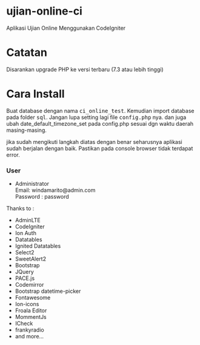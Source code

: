# ujian-online-ci

Aplikasi Ujian Online Menggunakan CodeIgniter

<h1>Catatan</h1>
<p>Disarankan upgrade PHP ke versi terbaru (7.3 atau lebih tinggi)</p>

<h1>Cara Install</h1>
    Buat database dengan nama <kbd>ci_online_test</kbd>. Kemudian import database pada folder <kbd>sql</kbd>. Jangan lupa setting lagi file <kbd>config.php</kbd> nya. 
    dan juga ubah date_default_timezone_set pada config.php sesuai dgn waktu daerah masing-masing.<br/>

jika sudah mengikuti langkah diatas dengan benar seharusnya aplikasi sudah berjalan dengan baik. Pastikan pada console browser tidak terdapat error.

<h3>User</h3>
<ul>
<li>Administrator <br/> Email: windamarito@admin.com <br/> Password : password </li>
  
</ul>

Thanks to :

<ul>
  <li>AdminLTE</li>
<li>CodeIgniter</li>
<li>Ion Auth</li>
<li>Datatables</li>
<li>Ignited Datatables</li>
<li>Select2</li>
<li>SweetAlert2</li>
<li>Bootstrap</li>
<li>JQuery</li>
<li>PACE.js</li>
<li>Codemirror</li>
<li>Bootstrap datetime-picker</li>
<li>Fontawesome</li>
<li>Ion-icons</li>
<li>Froala Editor</li>
<li>MommentJs</li>
<li>ICheck</li>
<li>frankyradio</li>
<li>and more...</li>
</ul>
